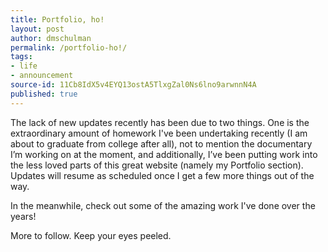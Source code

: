 ```yaml
---
title: Portfolio, ho!
layout: post
author: dmschulman
permalink: /portfolio-ho!/
tags:
- life
- announcement
source-id: 11Cb8IdX5v4EYQ13ostA5TlxgZal0Ns6lno9arwnnN4A
published: true
---
```

The lack of new updates recently has been due to two things. One is the extraordinary amount of homework I've been undertaking recently (I am about to graduate from college after all), not to mention the documentary I’m working on at the moment, and additionally, I’ve been putting work into the less loved parts of this great website (namely my Portfolio section). Updates will resume as scheduled once I get a few more things out of the way.

In the meanwhile, check out some of the amazing work I've done over the years!

More to follow. Keep your eyes peeled.

